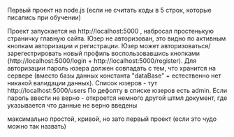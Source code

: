 Первый проект на node.js (если не считать коды в 5 строк, которые писались при обучении)

Проект запускается на http://localhost:5000 , набросал простенькую страничку главную сайта. Юзер не авторизован, это видно по активным кнопкам авторизации и регистрации.
Юзер может авторизоваться/зарегестрировать новый профиль воспользовавшись кнопками (http://localhost:5000/login + http://localhost:5000/register). Для авторизации пароль юзера должен совпадать с тем, что хранится на сервере (вместо базы данных константа "dataBase" + естественно нет никакой валидации данных). Список юзеров - тут http://localhost:5000/users
По дефолту в списке юзеров есть admin. Если пароль ввести не верно - откроется немного другой штмл документ, где указывается что данные не верно введены

максимально простой, кривой, но зато первый проект (если это чудо можно так назвать)
